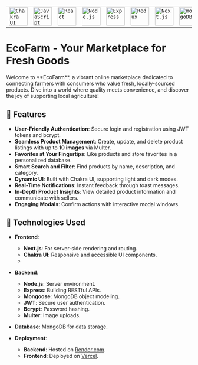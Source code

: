 
<div align="center">
	<table>  
		<tr>
			<td><code><img width="50" src="https://user-images.githubusercontent.com/25181517/190887639-d0ba4ec9-ddbe-45dd-bea1-4db83846503e.png" alt="Chakra UI" title="Chakra UI"/></code></td>
			<td><code><img width="50" src="https://user-images.githubusercontent.com/25181517/117447155-6a868a00-af3d-11eb-9cfe-245df15c9f3f.png" alt="JavaScript" title="JavaScript"/></code></td>
			<td><code><img width="50" src="https://user-images.githubusercontent.com/25181517/183897015-94a058a6-b86e-4e42-a37f-bf92061753e5.png" alt="React" title="React"/></code></td>
			<td><code><img width="50" src="https://user-images.githubusercontent.com/25181517/183568594-85e280a7-0d7e-4d1a-9028-c8c2209e073c.png" alt="Node.js" title="Node.js"/></code></td>
			<td><code><img width="50" src="https://user-images.githubusercontent.com/25181517/183859966-a3462d8d-1bc7-4880-b353-e2cbed900ed6.png" alt="Express" title="Express"/></code></td>
			<td><code><img width="50" src="https://user-images.githubusercontent.com/25181517/187896150-cc1dcb12-d490-445c-8e4d-1275cd2388d6.png" alt="Redux" title="Redux"/></code></td>
			<td><code><img width="50" src="https://github.com/marwin1991/profile-technology-icons/assets/136815194/5f8c622c-c217-4649-b0a9-7e0ee24bd704" alt="Next.js" title="Next.js"/></code></td>
			<td><code><img width="50" src="https://user-images.githubusercontent.com/25181517/182884177-d48a8579-2cd0-447a-b9a6-ffc7cb02560e.png" alt="mongoDB" title="mongoDB"/></code></td>
		</tr>
	</table>
</div>

<h1> EcoFarm - Your Marketplace for Fresh Goods</h1>
Welcome to **EcoFarm**, a vibrant online marketplace dedicated to connecting farmers with consumers who value fresh, locally-sourced products. Dive into a world where quality meets convenience, and discover the joy of supporting local agriculture!



## 🌟 Features
- **User-Friendly Authentication**: Secure login and registration using JWT tokens and bcrypt.
- **Seamless Product Management**: Create, update, and delete product listings with up to **10 images** via Multer.
- **Favorites at Your Fingertips**: Like products and store favorites in a personalized database.
- **Smart Search and Filter**: Find products by name, description, and category.
- **Dynamic UI**: Built with Chakra UI, supporting light and dark modes.
- **Real-Time Notifications**: Instant feedback through toast messages.
- **In-Depth Product Insights**: View detailed product information and communicate with sellers.
- **Engaging Modals**: Confirm actions with interactive modal windows.

## 🔧 Technologies Used
- **Frontend**: 
  - **Next.js**: For server-side rendering and routing.
  - **Chakra UI**: Responsive and accessible UI components.
  - 
- **Backend**: 
  - **Node.js**: Server environment.
  - **Express**: Building RESTful APIs.
  - **Mongoose**: MongoDB object modeling.
  - **JWT**: Secure user authentication.
  - **Bcrypt**: Password hashing.
  - **Multer**: Image uploads.

- **Database**: MongoDB for data storage.
- **Deployment**:
  - **Backend**: Hosted on [Render.com](https://render.com).
  - **Frontend**: Deployed on [Vercel](https://vercel.com).


